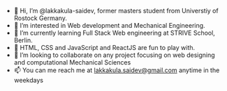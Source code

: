- 👋 Hi, I’m @lakkakula-saidev, former masters student from Universtiy of Rostock Germany.
- 👀 I’m interested in Web development and Mechanical Engineering. 
- 🌱 I’m currently learning Full Stack Web engineering at STRIVE School, Berlin.
- 👀 HTML, CSS and JavaScript and ReactJS are fun to play with. 
- 💞️ I’m looking to collaborate on any project focusing on web designing and computational Mechanical Sciences
- 📫 You can me reach me at lakkakula.saidev@gmail.com anytime in the weekdays

<!---
lakkakula-saidev/lakkakula-saidev is a ✨ special ✨ repository because its `README.md` (this file) appears on your GitHub profile.
You can click the Preview link to take a look at your changes.
--->
